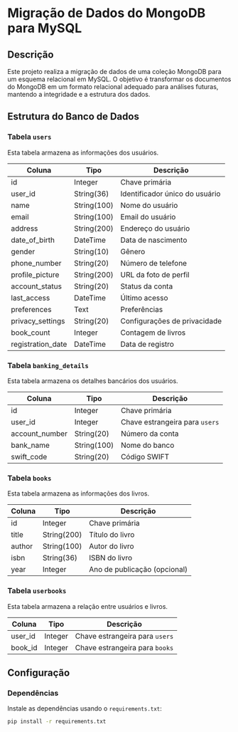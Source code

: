 # Migração de Dados do MongoDB para MySQL

## Descrição
Este projeto realiza a migração de dados de uma coleção MongoDB para um esquema relacional em MySQL. O objetivo é transformar os documentos do MongoDB em um formato relacional adequado para análises futuras, mantendo a integridade e a estrutura dos dados.

## Estrutura do Banco de Dados

### Tabela `users`
Esta tabela armazena as informações dos usuários.

| Coluna            | Tipo        | Descrição                      |
|-------------------|-------------|--------------------------------|
| id                | Integer     | Chave primária                 |
| user_id           | String(36)  | Identificador único do usuário |
| name              | String(100) | Nome do usuário                |
| email             | String(100) | Email do usuário               |
| address           | String(200) | Endereço do usuário            |
| date_of_birth     | DateTime    | Data de nascimento             |
| gender            | String(10)  | Gênero                         |
| phone_number      | String(20)  | Número de telefone             |
| profile_picture   | String(200) | URL da foto de perfil          |
| account_status    | String(20)  | Status da conta                |
| last_access       | DateTime    | Último acesso                  |
| preferences       | Text        | Preferências                   |
| privacy_settings  | String(20)  | Configurações de privacidade   |
| book_count        | Integer     | Contagem de livros             |
| registration_date | DateTime    | Data de registro               |

### Tabela `banking_details`
Esta tabela armazena os detalhes bancários dos usuários.

| Coluna         | Tipo        | Descrição                      |
|----------------|-------------|--------------------------------|
| id             | Integer     | Chave primária                 |
| user_id        | Integer     | Chave estrangeira para `users` |
| account_number | String(20)  | Número da conta                |
| bank_name      | String(100) | Nome do banco                  |
| swift_code     | String(20)  | Código SWIFT                   |

### Tabela `books`
Esta tabela armazena as informações dos livros.

| Coluna | Tipo        | Descrição                    |
|--------|-------------|------------------------------|
| id     | Integer     | Chave primária               |
| title  | String(200) | Título do livro              |
| author | String(100) | Autor do livro               |
| isbn   | String(36)  | ISBN do livro                |
| year   | Integer     | Ano de publicação (opcional) |

### Tabela `userbooks`
Esta tabela armazena a relação entre usuários e livros.

| Coluna  | Tipo    | Descrição                      |
|---------|---------|--------------------------------|
| user_id | Integer | Chave estrangeira para `users` |
| book_id | Integer | Chave estrangeira para `books` |

## Configuração

### Dependências
Instale as dependências usando o `requirements.txt`:

```sh
pip install -r requirements.txt
